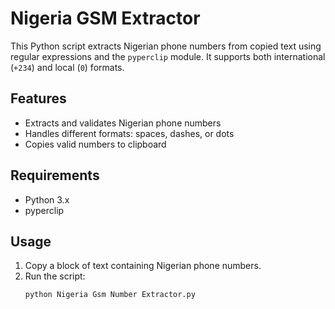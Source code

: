 # Nigeria GSM Extractor

This Python script extracts Nigerian phone numbers from copied text using regular expressions and the `pyperclip` module. It supports both international (`+234`) and local (`0`) formats.

## Features
- Extracts and validates Nigerian phone numbers
- Handles different formats: spaces, dashes, or dots
- Copies valid numbers to clipboard

## Requirements
- Python 3.x
- pyperclip

## Usage
1. Copy a block of text containing Nigerian phone numbers.
2. Run the script:
   ```bash
   python Nigeria Gsm Number Extractor.py
